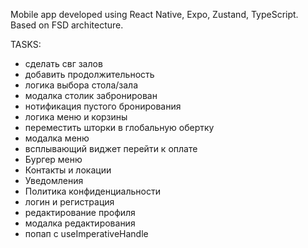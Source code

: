 Mobile app developed using React Native, Expo, Zustand, TypeScript. Based on FSD architecture.

TASKS:

- сделать свг залов
- добавить продолжительность
- логика выбора стола/зала
- модалка столик забронирован
- нотификация пустого бронирования
- логика меню и корзины
- переместить шторки в глобальную обертку
- модалка меню
- всплывающий виджет перейти к оплате
- Бургер меню
- Контакты и локации
- Уведомления
- Политика конфиденциальности
- логин и регистрация
- редактирование профиля
- модалка редактирования
- попап с useImperativeHandle
